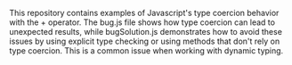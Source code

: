 This repository contains examples of Javascript's type coercion behavior with the + operator. The bug.js file shows how type coercion can lead to unexpected results, while bugSolution.js demonstrates how to avoid these issues by using explicit type checking or using methods that don't rely on type coercion.  This is a common issue when working with dynamic typing.